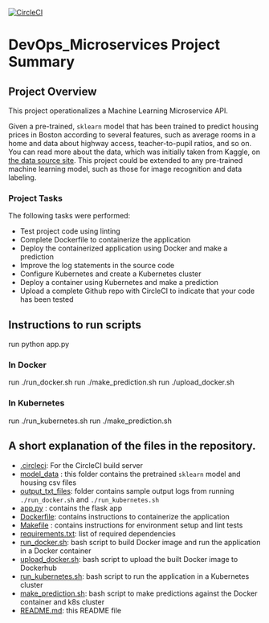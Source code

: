 [![CircleCI](https://dl.circleci.com/status-badge/img/gh/iamfydel/DevOps_Microservices/tree/master.svg?style=svg)](https://dl.circleci.com/status-badge/redirect/gh/iamfydel/DevOps_Microservices/tree/master)

# DevOps_Microservices Project Summary

## Project Overview

This project operationalizes a Machine Learning Microservice API. 

Given a pre-trained, `sklearn` model that has been trained to predict housing prices in Boston according to several features, such as average rooms in a home and data about highway access, teacher-to-pupil ratios, and so on. You can read more about the data, which was initially taken from Kaggle, on [the data source site](https://www.kaggle.com/c/boston-housing). This project could be extended to any pre-trained machine learning model, such as those for image recognition and data labeling.

### Project Tasks

The following tasks were performed:
* Test project code using linting
* Complete Dockerfile to containerize the application
* Deploy the containerized application using Docker and make a prediction
* Improve the log statements in the source code
* Configure Kubernetes and create a Kubernetes cluster
* Deploy a container using Kubernetes and make a prediction
* Upload a complete Github repo with CircleCI to indicate that your code has been tested

## Instructions to run scripts

run python app.py

### In Docker
run ./run_docker.sh
run ./make_prediction.sh
run ./upload_docker.sh

### In Kubernetes
run ./run_kubernetes.sh
run ./make_prediction.sh

## A short explanation of the files in the repository.

* [.circleci](/.circleci): For the CircleCI build server
* [model_data](/DevOps_Microservices/model_data) : this folder contains the pretrained `sklearn` model and housing csv files
* [output_txt_files](/DevOps_Microservices/output_txt_files): folder contains sample output logs from running `./run_docker.sh` and `./run_kubernetes.sh`
* [app.py](/DevOps_Microservices/app.py) : contains the flask app
* [Dockerfile](/DevOps_Microservices/app.py): contains instructions to containerize the application
* [Makefile](/DevOps_Microservices/Makefile) : contains instructions for environment setup and lint tests
* [requirements.txt](/DevOps_Microservices/requirements.txt): list of required dependencies
* [run_docker.sh](/DevOps_Microservices/run_docker.sh): bash script to build Docker image and run the application in a Docker container
* [upload_docker.sh](/DevOps_Microservices/upload_docker.sh): bash script to upload the built Docker image to Dockerhub
* [run_kubernetes.sh](/DevOps_Microservices/run_kubernetes.sh): bash script to run the application in a Kubernetes cluster
* [make_prediction.sh](/DevOps_Microservices/make_prediction.sh): bash script to make predictions against the Docker container and k8s cluster
* [README.md](/DevOps_Microservices/README.md): this README file